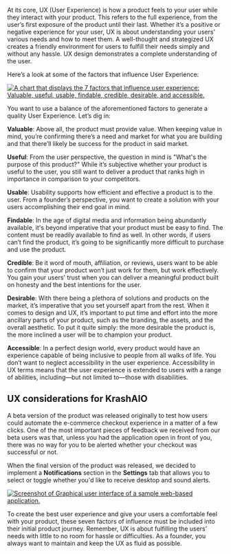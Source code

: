 ﻿At its core, UX (User Experience) is how a product feels to your user while they interact with your product. This refers to the full experience, from the user’s first exposure of the product until their last. Whether it’s a positive or negative experience for your user, UX is about understanding your users' various needs and how to meet them. A well-thought and strategized UX creates a friendly environment for users to fulfill their needs simply and without any hassle. UX design demonstrates a complete understanding of the user.

Here’s a look at some of the factors that influence User Experience:

[ ![A chart that displays the 7 factors that influence user experience: Valuable, useful, usable, findable, credible, desirable, and accessible.](../media/user-experience-chart.png)](../media/user-experience-chart-high-resolution.png#lightbox)

You want to use a balance of the aforementioned factors to generate a quality User Experience. Let’s dig in:

**Valuable**: Above all, the product must provide value. When keeping value in mind, you’re confirming there’s a need and market for what you are building and that there’ll likely be success for the product in said market.

**Useful**: From the user perspective, the question in mind is "What's the purpose of this product?" While it’s subjective whether your product is useful to the user, you still want to deliver a product that ranks high in importance in comparison to your competitors.

**Usable**: Usability supports how efficient and effective a product is to the user. From a founder’s perspective, you want to create a solution with your users accomplishing their end goal in mind.

**Findable**: In the age of digital media and information being abundantly available, it's beyond imperative that your product must be easy to find. The content must be readily available to find as well. In other words, if users can’t find the product, it’s going to be significantly more difficult to purchase and use the product.

**Credible**: Be it word of mouth, affiliation, or reviews, users want to be able to confirm that your product won’t just work for them, but work effectively. You gain your users' trust when you can deliver a meaningful product built on honesty and the best intentions for the user.

**Desirable**: With there being a plethora of solutions and products on the market, it’s imperative that you set yourself apart from the rest. When it comes to design and UX, it’s important to put time and effort into the more ancillary parts of your product, such as the branding, the assets, and the overall aesthetic. To put it quite simply: the more desirable the product is, the more inclined a user will be to champion your product.

**Accessible**: In a perfect design world, every product would have an experience capable of being inclusive to people from all walks of life. You don’t want to neglect accessibility in the user experience. Accessibility in UX terms means that the user experience is extended to users with a range of abilities, including—but not limited to—those with disabilities.

## UX considerations for KrashAIO

A beta version of the product was released originally to test how users could automate the e-commerce checkout experience in a matter of a few clicks. One of the most important pieces of feedback we received from our beta users was that, unless you had the application open in front of you, there was no way for you to be alerted whether your checkout was successful or not.

When the final version of the product was released, we decided to implement a **Notifications** section in the **Settings** tab that allows you to select or toggle whether you'd like to receive desktop and sound alerts.

[ ![Screenshot of Graphical user interface of a sample web-based application.](../media/2-ux-considerations-krashaio.png)](../media/2-ux-considerations-krashaio-high-resolution.png#lightbox)

To create the best user experience and give your users a comfortable feel with your product, these seven factors of influence must be included into their initial product journey. Remember, UX is about fulfilling the users’ needs with little to no room for hassle or difficulties. As a founder, you always want to maintain and keep the UX as fluid as possible.
